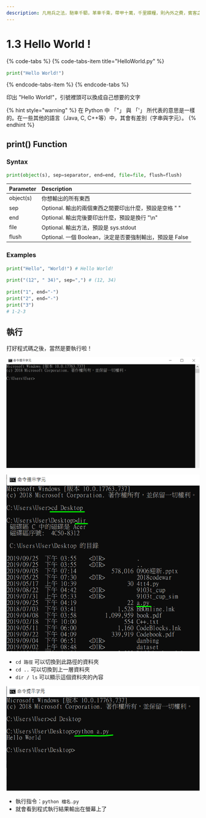```yaml
---
description: 凡用兵之法，馳車千駟，革車千乘，帶甲十萬，千里饋糧，則內外之費，賓客之用，膠漆之材，車甲之奉，日費千金，然後十萬之師舉矣。【作戰篇】
---
```


# 1.3 Hello World !

{% code-tabs %}
{% code-tabs-item title="HelloWorld.py" %}
```python
print("Hello World!")
```
{% endcode-tabs-item %}
{% endcode-tabs %}



印出 "Hello World!"，引號裡頭可以換成自己想要的文字

{% hint style="warning" %}
在 Python 中 「"」 與 「'」 所代表的意思是一樣的。在一些其他的語言（Java, C, C++等）中，其會有差別（字串與字元）。
{% endhint %}

## print\(\) Function

### Syntax

```python
print(object(s), sep=separator, end=end, file=file, flush=flush)
```

| Parameter | Description |
| :--- | :--- |
| object\(s\) | 你想輸出的所有東西 |
| sep | Optional. 輸出的兩個東西之間要印出什麼，預設是空格 " " |
| end | Optional. 輸出完後要印出什麼，預設是換行 "\n" |
| file | Optional. 輸出方法，預設是 sys.stdout |
| flush | Optional. 一個 Boolean，決定是否要強制輸出，預設是 False |

### Examples

```python
print("Hello", "World!") # Hello World!
```

```python
print("(12", " 34)", sep=",") # (12, 34)
```

```python
print("1", end="-")
print("2", end="-")
print("3")
# 1-2-3
```

## 執行

打好程式碼之後，當然是要執行啦！

![step 1. &#x6253;&#x958B;&#x50B3;&#x8AAA;&#x4E2D;&#x7684; CLI \(command line interface\)](../.gitbook/assets/image%20%286%29.png)

![step 2. &#x5207;&#x63DB;&#x5230;&#x7A0B;&#x5F0F;&#x539F;&#x59CB;&#x78BC;&#x6240;&#x5728;&#x7684;&#x8CC7;&#x6599;&#x593E;](../.gitbook/assets/image%20%281%29.png)

* `cd 路徑` 可以切換到此路徑的資料夾
* `cd ..` 可以切換到上一層資料夾
* `dir / ls` 可以顯示這個資料夾的內容

![step 3. &#x6253;&#x4E0A;&#x57F7;&#x884C;&#x6307;&#x4EE4;](../.gitbook/assets/image%20%287%29.png)

* 執行指令：`python 檔名.py`
* 就會看到程式執行結果輸出在螢幕上了



